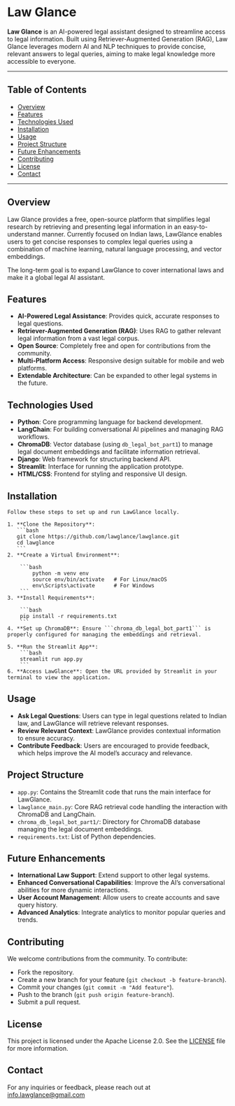 # Law Glance
 
**Law Glance** is an AI-powered legal assistant designed to streamline access to legal information. Built using Retriever-Augmented Generation (RAG), Law Glance leverages modern AI and NLP techniques to provide concise, relevant answers to legal queries, aiming to make legal knowledge more accessible to everyone.
 
---
 
## Table of Contents
 
- [Overview](#overview)
- [Features](#features)
- [Technologies Used](#technologies-used)
- [Installation](#installation)
- [Usage](#usage)
- [Project Structure](#project-structure)
- [Future Enhancements](#future-enhancements)
- [Contributing](#contributing)
- [License](#license)
- [Contact](#contact)
 
---
 
## Overview
 
Law Glance provides a free, open-source platform that simplifies legal research by retrieving and presenting legal information in an easy-to-understand manner. Currently focused on Indian laws, LawGlance enables users to get concise responses to complex legal queries using a combination of machine learning, natural language processing, and vector embeddings.
 
The long-term goal is to expand LawGlance to cover international laws and make it a global legal AI assistant.
 
## Features
 
- **AI-Powered Legal Assistance**: Provides quick, accurate responses to legal questions.
- **Retriever-Augmented Generation (RAG)**: Uses RAG to gather relevant legal information from a vast legal corpus.
- **Open Source**: Completely free and open for contributions from the community.
- **Multi-Platform Access**: Responsive design suitable for mobile and web platforms.
- **Extendable Architecture**: Can be expanded to other legal systems in the future.
 
## Technologies Used
 
- **Python**: Core programming language for backend development.
- **LangChain**: For building conversational AI pipelines and managing RAG workflows.
- **ChromaDB**: Vector database (using `db_legal_bot_part1`) to manage legal document embeddings and facilitate information retrieval.
- **Django**: Web framework for structuring backend API.
- **Streamlit**: Interface for running the application prototype.
- **HTML/CSS**: Frontend for styling and responsive UI design.
 
## Installation
 
	Follow these steps to set up and run LawGlance locally.
 
	1. **Clone the Repository**:
	   ```bash
	   git clone https://github.com/lawglance/lawglance.git
	   cd lawglance
	   ```
	2. **Create a Virtual Environment**:
 
		```bash
			python -m venv env
			source env/bin/activate   # For Linux/macOS
			env\Scripts\activate      # For Windows
		```
	3. **Install Requirements**:
 
		```bash
		pip install -r requirements.txt
		```
	4. **Set up ChromaDB**: Ensure ```chroma_db_legal_bot_part1``` is properly configured for managing the embeddings and retrieval.
 
	5. **Run the Streamlit App**:
		```bash
		streamlit run app.py
		```
	6. **Access LawGlance**: Open the URL provided by Streamlit in your terminal to view the application.
 
## Usage
 
- **Ask Legal Questions**: Users can type in legal questions related to Indian law, and LawGlance will retrieve relevant responses.
- **Review Relevant Context**: LawGlance provides contextual information to ensure accuracy.
- **Contribute Feedback**: Users are encouraged to provide feedback, which helps improve the AI model’s accuracy and relevance.
 
## Project Structure
 
- `app.py`: Contains the Streamlit code that runs the main interface for LawGlance.
- `lawglance_main.py`: Core RAG retrieval code handling the interaction with ChromaDB and LangChain.
- `chroma_db_legal_bot_part1/`: Directory for ChromaDB database managing the legal document embeddings.
- `requirements.txt`: List of Python dependencies.
 
## Future Enhancements
 
- **International Law Support**: Extend support to other legal systems.
- **Enhanced Conversational Capabilities**: Improve the AI’s conversational abilities for more dynamic interactions.
- **User Account Management**: Allow users to create accounts and save query history.
- **Advanced Analytics**: Integrate analytics to monitor popular queries and trends.
 
## Contributing
 
We welcome contributions from the community. To contribute:
 
- Fork the repository.
- Create a new branch for your feature (`git checkout -b feature-branch`).
- Commit your changes (`git commit -m "Add feature"`).
- Push to the branch (`git push origin feature-branch`).
- Submit a pull request.
 
 
## License
 
This project is licensed under the Apache License 2.0. See the [LICENSE](LICENSE) file for more information.
 
 
## Contact
For any inquiries or feedback, please reach out at info.lawglance@gmail.com
